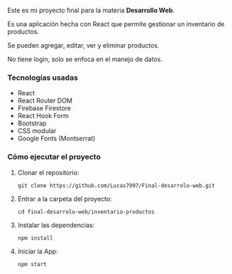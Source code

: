 <p>Este es mi proyecto final para la materia <strong>Desarrollo Web</strong>.</p>
<p>Es una aplicación hecha con React que permite gestionar un inventario de productos.</p>
<p>Se pueden agregar, editar, ver y eliminar productos.</p>
<p>No tiene login, solo se enfoca en el manejo de datos.</p>

<h3>Tecnologías usadas</h3>
<ul>
  <li>React</li>
  <li>React Router DOM</li>
  <li>Firebase Firestore</li>
  <li>React Hook Form</li>
  <li>Bootstrap</li>
  <li>CSS modular</li>
  <li>Google Fonts (Montserrat)</li>
</ul>

<h3>Cómo ejecutar el proyecto</h3>
<ol>
  <li>Clonar el repositorio:
    <pre><code>git clone https://github.com/Lucas7997/Final-desarrolo-web.git</code></pre>
  </li>
  <li>Entrar a la carpeta del proyecto:
    <pre><code>cd final-desarrolo-web/inventario-productos</code></pre>
  </li>
  <li>Instalar las dependencias:
    <pre><code>npm install</code></pre>
  </li>
  <li>Iniciar la App:
    <pre><code>npm start</code></pre>
  </li>
</ol>
